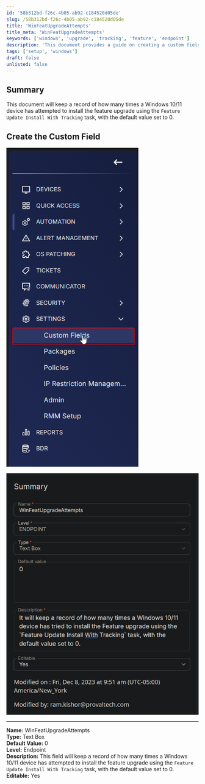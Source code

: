 ```yaml
---
id: '58b312bd-f26c-4b05-ab92-c184520d05de'
slug: /58b312bd-f26c-4b05-ab92-c184520d05de
title: 'WinFeatUpgradeAttempts'
title_meta: 'WinFeatUpgradeAttempts'
keywords: ['windows', 'upgrade', 'tracking', 'feature', 'endpoint']
description: 'This document provides a guide on creating a custom field to track the number of attempts a Windows 10/11 device has made to install a feature upgrade using the Feature Update Install With Tracking task. The default value for this custom field is set to 0.'
tags: ['setup', 'windows']
draft: false
unlisted: false
---
```


## Summary

This document will keep a record of how many times a Windows 10/11 device has attempted to install the feature upgrade using the `Feature Update Install With Tracking` task, with the default value set to 0.

## Create the Custom Field

![Image 1](../../../static/img/WinFeatUpgradeAttempts/image_1.png)

![Image 2](../../../static/img/WinFeatUpgradeAttempts/image_2.png)

---

**Name:** WinFeatUpgradeAttempts  
**Type:** Text Box  
**Default Value:** 0  
**Level:** Endpoint  
**Description:** This field will keep a record of how many times a Windows 10/11 device has attempted to install the feature upgrade using the `Feature Update Install With Tracking` task, with the default value set to 0.  
**Editable:** Yes  


